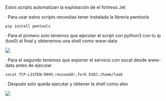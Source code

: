 Estos scripts automatizan la explotación de el fortress Jet

· Para usar estos scripts necesitas tener instalada la libreria pwntools

    pip install pwntools

· Para el primero solo tenemos que ejecutar el script con python3 con tu ip (tun0) al final y obtenemos una shell como www-data

<img src="https://raw.githubusercontent.com/GatoGamer1155/Imagenes-Repositorios/main/wwwj.png">

· Para el segundo tenemos que exponer el servicio con socat desde www-data antes de ejecutar

    socat TCP-LISTEN:9999,reuseaddr,fork EXEC:/home/leak

· Después solo queda ejecutar y obtener la shell como alex

<img src="https://raw.githubusercontent.com/GatoGamer1155/Imagenes-Repositorios/main/alexj.png">

